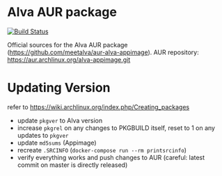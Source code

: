 # Alva AUR package

[![Build Status](https://travis-ci.com/meetalva/alva-aur.svg?branch=master)](https://travis-ci.com/meetalva/alva-aur)

Official sources for the Alva AUR package (https://github.com/meetalva/aur-alva-appimage).
AUR repository: https://aur.archlinux.org/alva-appimage.git

# Updating Version

refer to https://wiki.archlinux.org/index.php/Creating_packages

- update `pkgver` to Alva version
- increase `pkgrel` on any changes to PKGBUILD itself, reset to 1 on any updates to `pkgver`
- update `md5sums` (Appimage)
- recreate `.SRCINFO` (`docker-compose run --rm printsrcinfo`)
- verify everything works and push changes to AUR (careful: latest commit on master is directly released)


